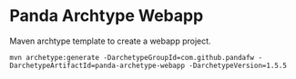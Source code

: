  Panda Archtype Webapp
=====================================================================

Maven archtype template to create a webapp project.

	mvn archetype:generate -DarchetypeGroupId=com.github.pandafw -DarchetypeArtifactId=panda-archetype-webapp -DarchetypeVersion=1.5.5
